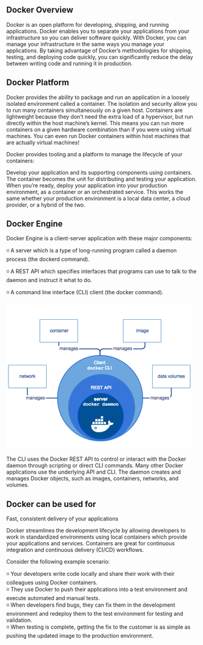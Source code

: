 ## Docker Overview

Docker is an open platform for developing, shipping, and running applications. Docker enables you to separate your applications from your infrastructure so you can deliver software quickly. With Docker, you can manage your infrastructure in the same ways you manage your applications. By taking advantage of Docker’s methodologies for shipping, testing, and deploying code quickly, you can significantly reduce the delay between writing code and running it in production.

## Docker Platform

Docker provides the ability to package and run an application in a loosely isolated environment called a container. The isolation and security allow you to run many containers simultaneously on a given host. Containers are lightweight because they don’t need the extra load of a hypervisor, but run directly within the host machine’s kernel. This means you can run more containers on a given hardware combination than if you were using virtual machines. You can even run Docker containers within host machines that are actually virtual machines!

Docker provides tooling and a platform to manage the lifecycle of your containers:

Develop your application and its supporting components using containers.
The container becomes the unit for distributing and testing your application.
When you’re ready, deploy your application into your production environment, as a container or an orchestrated service. This works the same whether your production environment is a local data center, a cloud provider, or a hybrid of the two.

## Docker Engine

Docker Engine is a client-server application with these major components:

◽ A server which is a type of long-running program called a daemon process (the dockerd command).

◽ A REST API which specifies interfaces that programs can use to talk to the daemon and instruct it what to do.

◽ A command line interface (CLI) client (the docker command).

![alt Text](https://github.com/srabhayraj/Docker/blob/master/metadata/docker-engine.png)

The CLI uses the Docker REST API to control or interact with the Docker daemon through scripting or direct CLI commands. Many other Docker applications use the underlying API and CLI.
The daemon creates and manages Docker objects, such as images, containers, networks, and volumes.

## Docker can be used for

Fast, consistent delivery of your applications

Docker streamlines the development lifecycle by allowing developers to work in standardized environments using local containers which provide your applications and services. Containers are great for continuous integration and continuous delivery (CI/CD) workflows.

Consider the following example scenario:

◽ Your developers write code locally and share their work with their colleagues using Docker containers.<br />
◽ They use Docker to push their applications into a test environment and execute automated and manual tests.<br />
◽ When developers find bugs, they can fix them in the development environment and redeploy them to the test environment for testing and validation.<br />
◽ When testing is complete, getting the fix to the customer is as simple as pushing the updated image to the production environment.<br />

